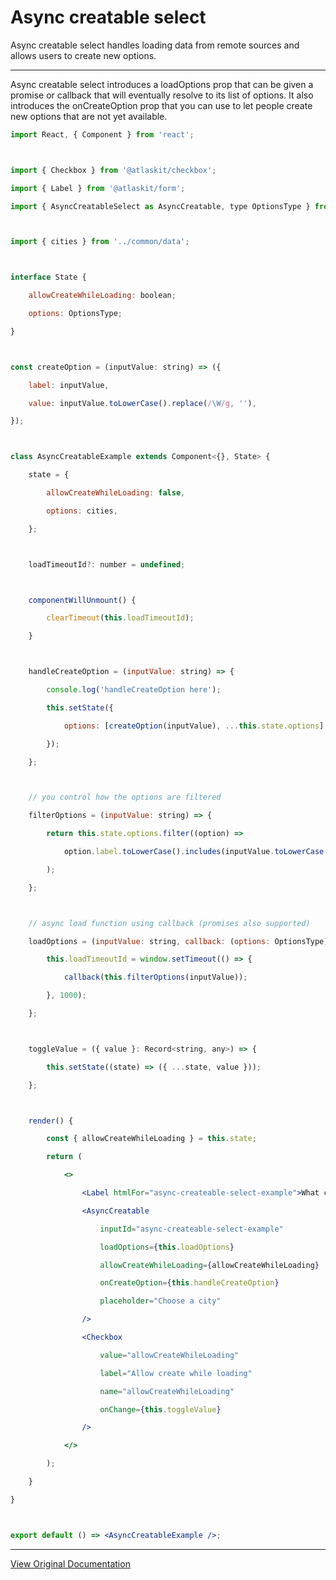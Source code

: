 # Async creatable select

Async creatable select handles loading data from remote sources and allows users to create new options.

---

Async creatable select introduces a loadOptions prop that can be given a promise or callback that will eventually resolve to its list of options. It also introduces the onCreateOption prop that you can use to let people create new options that are not yet available.

```jsx
import React, { Component } from 'react';



import { Checkbox } from '@atlaskit/checkbox';

import { Label } from '@atlaskit/form';

import { AsyncCreatableSelect as AsyncCreatable, type OptionsType } from '@atlaskit/select';



import { cities } from '../common/data';



interface State {

	allowCreateWhileLoading: boolean;

	options: OptionsType;

}



const createOption = (inputValue: string) => ({

	label: inputValue,

	value: inputValue.toLowerCase().replace(/\W/g, ''),

});



class AsyncCreatableExample extends Component<{}, State> {

	state = {

		allowCreateWhileLoading: false,

		options: cities,

	};



	loadTimeoutId?: number = undefined;



	componentWillUnmount() {

		clearTimeout(this.loadTimeoutId);

	}



	handleCreateOption = (inputValue: string) => {

		console.log('handleCreateOption here');

		this.setState({

			options: [createOption(inputValue), ...this.state.options],

		});

	};



	// you control how the options are filtered

	filterOptions = (inputValue: string) => {

		return this.state.options.filter((option) =>

			option.label.toLowerCase().includes(inputValue.toLowerCase()),

		);

	};



	// async load function using callback (promises also supported)

	loadOptions = (inputValue: string, callback: (options: OptionsType) => void) => {

		this.loadTimeoutId = window.setTimeout(() => {

			callback(this.filterOptions(inputValue));

		}, 1000);

	};



	toggleValue = ({ value }: Record<string, any>) => {

		this.setState((state) => ({ ...state, value }));

	};



	render() {

		const { allowCreateWhileLoading } = this.state;

		return (

			<>

				<Label htmlFor="async-createable-select-example">What city do you live in?</Label>

				<AsyncCreatable

					inputId="async-createable-select-example"

					loadOptions={this.loadOptions}

					allowCreateWhileLoading={allowCreateWhileLoading}

					onCreateOption={this.handleCreateOption}

					placeholder="Choose a city"

				/>

				<Checkbox

					value="allowCreateWhileLoading"

					label="Allow create while loading"

					name="allowCreateWhileLoading"

					onChange={this.toggleValue}

				/>

			</>

		);

	}

}



export default () => <AsyncCreatableExample />;
```

---

[View Original Documentation](https://atlassian.design/components/select/async-creatable-select/examples)
